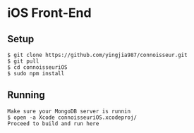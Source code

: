 # iOS Front-End

## Setup
```
$ git clone https://github.com/yingjia987/connoisseur.git
$ git pull
$ cd connoisseuriOS
$ sudo npm install
```

## Running
```
Make sure your MongoDB server is runnin
$ open -a Xcode connoisseuriOS.xcodeproj/
Proceed to build and run here
```